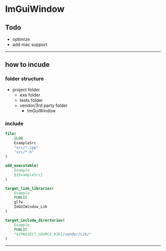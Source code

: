 # ImGuiWindow

## Todo

- optimize
- add mac support

___

## how to incude

### folder structure

- project folder
  - exe folder
  - tests folder
  - vendor/3rd party folder
    - ImGuiWindow

### include

```cmake
file(
	GLOB
	ExampleSrc
	"src/*.cpp"
	"src/*.h"
)

add_executable(
    Example
    ${ExampleSrc}
)

target_link_libraries(
	Example
	PUBLIC
	glfw
	ImGUIWindow_Lib
)

target_include_directories(
	Example
	PUBLIC
	"${PROJECT_SOURCE_DIR}/vendor/Lib/"
)
```

___

